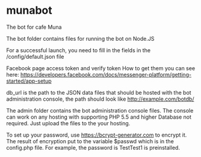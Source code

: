 # munabot
The bot for cafe Muna


The bot folder contains files for running the bot on Node.JS

For a successful launch, you need to fill in the fields in the /config/default.json file

Facebook page access token and verify token
How to get them you can see here: https://developers.facebook.com/docs/messenger-platform/getting-started/app-setup

db_url is the path to the JSON data files that should be hosted with the bot administration console, 
the path should look like http://example.com/botdb/

The admin folder contains the bot administration console files.
The console can work on any hosting with supporting PHP 5.5 and higher
Database not required. Just upload the files to the your hosting.

To set up your password, use https://bcrypt-generator.com to encrypt it.
The result of encryption put to the variable $passwd which is  in the config.php file.
For example, the password is TestTest1 is preinstalled.
